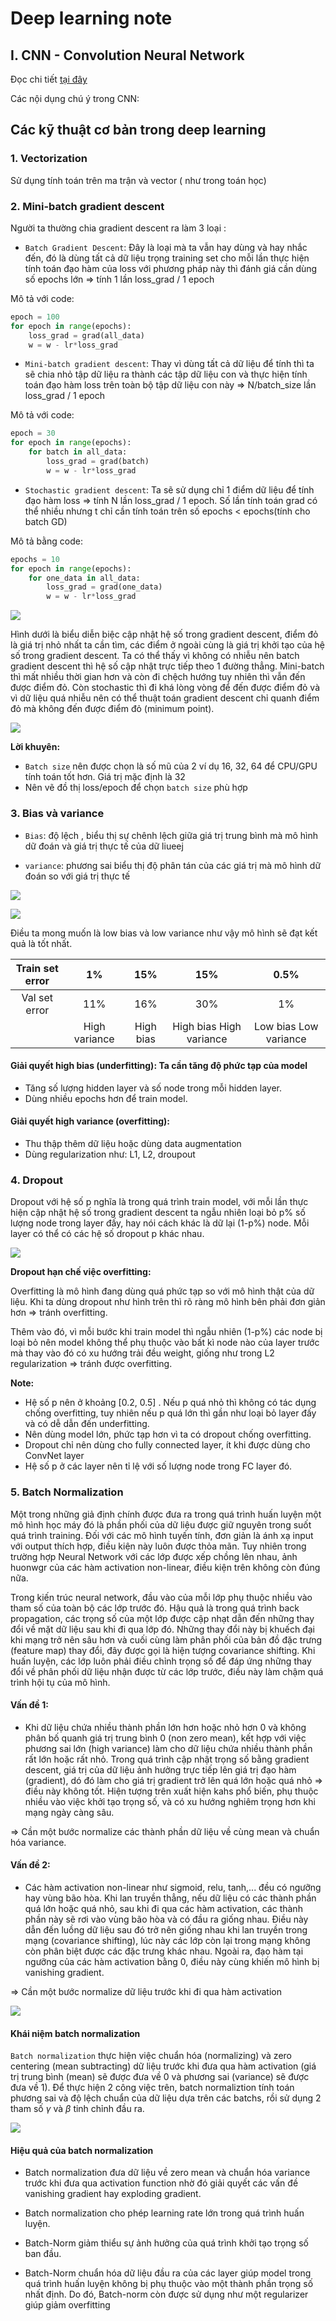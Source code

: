 # Deep learning note

## I. CNN - Convolution Neural Network

Đọc chi tiết [tại đây](./cnn.md)

Các nội dụng chú ý trong CNN:

## Các kỹ thuật cơ bản trong deep learning

### 1. Vectorization

Sử dụng tính toán trên ma trận và vector ( như trong toán học)

### 2. Mini-batch gradient descent

Người ta thường chia gradient descent ra làm 3 loại :

- `Batch Gradient Descent`: Đây là loại mà ta vẫn hay dùng và hay nhắc đến, đó là dùng tất cả dữ liệu trọng training set cho mỗi lần thực hiện tính toán đạo hàm của loss với phương pháp này thì đánh giá cần dùng số epochs lớn => tính 1 lần loss_grad / 1 epoch

Mô tả với code:

```Python
epoch = 100
for epoch in range(epochs):
    loss_grad = grad(all_data)
    w = w - lr*loss_grad
```

- `Mini-batch gradient descent`: Thay vì dùng tất cả dữ liệu để tính thì ta sẽ chia nhỏ tập dữ liệu ra thành các tập dữ liệu con và thực hiện tính toán đạo hàm loss trên toàn bộ tập dữ liệu con này => N/batch_size lần loss_grad / 1 epoch

Mô tả với code:

```Python
epoch = 30
for epoch in range(epochs):
    for batch in all_data:
        loss_grad = grad(batch)
        w = w - lr*loss_grad
```

- `Stochastic gradient descent`: Ta sẽ sử dụng chỉ 1 điểm dữ liệu để tính đạo hàm loss => tính N lần loss_grad / 1 epoch. Số lần tính toán grad có thể nhiều nhưng t chỉ cần tính toán trên số epochs < epochs(tính cho batch GD)

Mô tả bằng code:

```Python
epochs = 10
for epoch in range(epochs):
    for one_data in all_data:
        loss_grad = grad(one_data)
        w = w - lr*loss_grad
```

![](../img/gd_1.png)

Hình dưới là biểu diễn biệc cập nhật hệ số trong gradient descent, điểm đỏ là giá trị nhỏ nhất ta cần tìm, các điểm ở ngoài cùng là giá trị khởi tạo của hệ số trong gradient descent. Ta có thể thấy vì không có nhiễu nên batch gradient descent thì hệ số cập nhật trực tiếp theo 1 đường thẳng. Mini-batch thì mất nhiều thời gian hơn và còn đi chệch hướng tuy nhiên thì vẫn đến được điểm đỏ. Còn stochastic thì đi khá lòng vòng để đến được điểm đỏ và vì dữ liệu quá nhiễu nên có thể thuật toán gradient descent chỉ quanh điểm đỏ mà không đến được điểm đỏ (minimum point).

![](../img/gd_2.png)


**Lời khuyên:**

- `Batch size` nên được chọn là số mũ của 2 ví dụ 16, 32, 64 để CPU/GPU tính toán tốt hơn. Giá trị mặc định là 32
- Nên vẽ đồ thị loss/epoch để chọn `batch size` phù hợp

### 3. Bias và variance 

- `Bias`: độ lệch , biểu thị sự chênh lệch giữa giá trị trung bình mà mô hình dữ đoán và giá trị thực tế của dữ liueej

- `variance`: phương sai biểu thị độ phân tán của các giá trị mà mô hình dữ đoán so với giá trị thực tế

![](../img/bias_1.png)

![](../img/bias_2.png)

Điều ta mong muốn là low bias và low variance như vậy mô hình sẽ đạt kết quả là tốt nhất.

| Train set error |       1%      |    15%    |           15%           |          0.5%         |
|:---------------:|:-------------:|:---------:|:-----------------------:|:---------------------:|
|  Val set error  |      11%      |    16%    |           30%           |           1%          |
|                 | High variance | High bias | High bias High variance | Low bias Low variance |


#### Giải quyết high bias (underfitting): Ta cần tăng độ phức tạp của model

- Tăng số lượng hidden layer và số node trong mỗi hidden layer.
- Dùng nhiều epochs hơn để train model.

#### Giải quyết high variance (overfitting):

- Thu thập thêm dữ liệu hoặc dùng data augmentation
- Dùng regularization như: L1, L2, droupout

### 4. Dropout

Dropout với hệ số p nghĩa là trong quá trình train model, với mỗi lần thực hiện cập nhật hệ số trong gradient descent ta ngẫu nhiên loại bỏ p% số lượng node trong layer đấy, hay nói cách khác là dữ lại (1-p%) node. Mỗi layer có thể có các hệ số dropout p khác nhau.

![](../img/dropout_1.png)

**Dropout hạn chế việc overfitting:**

Overfitting là mô hình đang dùng quá phức tạp so với mô hình thật của dữ liệu. Khi ta dùng dropout như hình trên thì rõ ràng mô hình bên phải đơn giản hơn => tránh overfitting.

Thêm vào đó, vì mỗi bước khi train model thì ngẫu nhiên (1-p%) các node bị loại bỏ nên model không thể phụ thuộc vào bất kì node nào của layer trước mà thay vào đó có xu hướng trải đều weight, giống như trong L2 regularization => tránh được overfitting.

**Note:**

- Hệ số p nên ở khoảng [0.2, 0.5] . Nếu p quá nhỏ thì không có tác dụng chống overfitting, tuy nhiên nếu p quá lớn thì gần như loại bỏ layer đấy và có dễ dẫn đến underfitting.
- Nên dùng model lớn, phức tạp hơn vì ta có dropout chống overfitting.
- Dropout chỉ nên dùng cho fully connected layer, ít khi được dùng cho ConvNet layer
- Hệ số p ở các layer nên tỉ lệ với số lượng node trong FC layer đó.

### 5. Batch Normalization

Một trong những giả định chính được đưa ra trong quá trình huấn luyện một mô hình học máy đó là phần phối của dữ liệu được giữ nguyên trong suốt quá trình training. Đối với các mô hình tuyến tính, đơn giản là ánh xạ input với output thích hợp, điều kiện này luôn được thỏa mãn. Tuy nhiên trong trường hợp Neural Network với các lớp được xếp chồng lên nhau, ảnh huonwgr của các hàm activation non-linear, điều kiện trên không còn đúng nữa.

Trong kiến trúc neural network, đầu vào của mỗi lớp phụ thuộc nhiều vào tham số của toàn bộ các lớp trước đó. Hậu quả là trong quá trình back propagation, các trọng số của một lớp được cập nhạt dẫn đến những thay đổi về mặt dữ liệu sau khi đi qua lớp đó. Những thay đổi này bị khuếch đại khi mạng trở nên sâu hơn và cuối cùng làm phân phối của bản đồ đặc trưng (feature map) thay đổi, đây được gọi là hiện tượng covariance shifting. Khi huấn luyện, các lớp luôn phải điều chỉnh trọng số để đáp ứng những thay đổi về phân phối dữ liệu nhận được từ các lớp trước, điều này làm chậm quá trình hội tụ của mô hình.

#### Vấn đề 1:

- Khi dữ liệu chứa nhiều thành phần lớn hơn hoặc nhỏ hơn 0 và không phân bố quanh giá trị trung bình 0 (non zero mean), kết hợp với việc phương sai lớn (high variance) làm cho dữ liệu chứa nhiều thành phần rất lớn hoặc rất nhỏ. Trong quá trình cập nhật trọng số bằng gradient descent, giá trị của dữ liệu ảnh hưởng trực tiếp lên giá trị đạo hàm (gradient), dó đó làm cho giá trị gradient trở lên quá lớn hoặc quá nhỏ => điều này không tốt. Hiện tượng trên xuất hiện kahs phổ biến, phụ thuộc nhiều vào việc khởi tạo trọng số, và có xu hướng nghiêm trọng hơn khi mạng ngày càng sâu.

=> Cần một bước normalize các thành phần dữ liệu về cùng mean và chuẩn hóa variance.

#### Vấn đề 2:

- Các hàm activation non-linear như sigmoid, relu, tanh,... đều có ngưỡng hay vùng bão hòa. Khi lan truyền thẳng, nếu dữ liệu có các thành phần quá lớn hoặc quá nhỏ, sau khi đi qua các hàm activation, các thành phần này sẽ rơi vào vùng bão hòa và có đầu ra giống nhau. Điều này dẫn đến luồng dữ liệu sau đó trở nên giống nhau khi lan truyền trong mạng (covariance shifting), lúc này các lớp còn lại trong mạng không còn phân biệt được các đặc trưng khác nhau. Ngoài ra, đạo hàm tại ngưỡng của các hàm activation bằng 0, điều này cùng khiến mô hình bị vanishing gradient.

=> Cần một bước normalize dữ liệu trước khi đi qua hàm activation

![](../img/batch_norm_1.png)

#### Khái niệm batch normalization

`Batch normalization` thực hiện việc chuẩn hóa (normalizing) và zero centering (mean subtracting) dữ liệu trước khi đưa qua hàm activation (giá trị trung bình (mean) sẽ  được đưa về 0 và phương sai (variance) sẽ được đưa về 1). Để thực hiện 2 công việc trên, batch normaliztion tính toán phương sai và độ lệch chuẩn của dữ liệu dựa trên các batchs, rồi sử dụng 2 tham số $\gamma$ và $\beta$ tinh chỉnh đầu ra.

![](../img/batch_norm_2.png)

#### Hiệu quả của batch normalization

* Batch normalization đưa dữ liệu về zero mean và chuẩn hóa variance trước khi đưa qua
activation function nhờ đó giải quyết các vấn đề vanishing gradient hay exploding gradient.

* Batch normalization cho phép learning rate lớn trong quá trình huấn luyện.

* Batch-Norm giảm thiểu sự ảnh hưởng của quá trình khởi tạo trọng số ban đầu.

* Batch-Norm chuẩn hóa dữ liệu đầu ra của các layer giúp model trong quá trình huấn luyện
không bị phụ thuộc vào một thành phần trọng số nhất định. Do đó, Batch-norm còn được sử
dụng như một regularizer giúp giảm overfitting